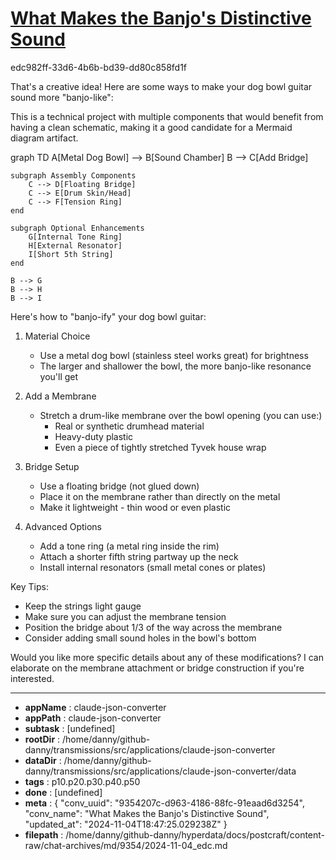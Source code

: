 # [What Makes the Banjo's Distinctive Sound](https://claude.ai/chat/9354207c-d963-4186-88fc-91eaad6d3254)

edc982ff-33d6-4b6b-bd39-dd80c858fd1f

 That's a creative idea! Here are some ways to make your dog bowl guitar sound more "banjo-like":

<antThinking>This is a technical project with multiple components that would benefit from having a clean schematic, making it a good candidate for a Mermaid diagram artifact.</antThinking>

<antArtifact identifier="dog-bowl-banjo" type="application/vnd.ant.mermaid" title="Dog Bowl Banjo-Guitar Construction Diagram">
graph TD
    A[Metal Dog Bowl] --> B[Sound Chamber]
    B --> C[Add Bridge]
    
    subgraph Assembly Components
        C --> D[Floating Bridge]
        C --> E[Drum Skin/Head]
        C --> F[Tension Ring]
    end
    
    subgraph Optional Enhancements
        G[Internal Tone Ring]
        H[External Resonator]
        I[Short 5th String]
    end
    
    B --> G
    B --> H
    B --> I
</antArtifact>

Here's how to "banjo-ify" your dog bowl guitar:

1. Material Choice
   - Use a metal dog bowl (stainless steel works great) for brightness
   - The larger and shallower the bowl, the more banjo-like resonance you'll get

2. Add a Membrane
   - Stretch a drum-like membrane over the bowl opening (you can use:)
     * Real or synthetic drumhead material
     * Heavy-duty plastic
     * Even a piece of tightly stretched Tyvek house wrap

3. Bridge Setup
   - Use a floating bridge (not glued down)
   - Place it on the membrane rather than directly on the metal
   - Make it lightweight - thin wood or even plastic

4. Advanced Options
   - Add a tone ring (a metal ring inside the rim)
   - Attach a shorter fifth string partway up the neck
   - Install internal resonators (small metal cones or plates)

Key Tips:
- Keep the strings light gauge
- Make sure you can adjust the membrane tension
- Position the bridge about 1/3 of the way across the membrane
- Consider adding small sound holes in the bowl's bottom

Would you like more specific details about any of these modifications? I can elaborate on the membrane attachment or bridge construction if you're interested.

---

* **appName** : claude-json-converter
* **appPath** : claude-json-converter
* **subtask** : [undefined]
* **rootDir** : /home/danny/github-danny/transmissions/src/applications/claude-json-converter
* **dataDir** : /home/danny/github-danny/transmissions/src/applications/claude-json-converter/data
* **tags** : p10.p20.p30.p40.p50
* **done** : [undefined]
* **meta** : {
  "conv_uuid": "9354207c-d963-4186-88fc-91eaad6d3254",
  "conv_name": "What Makes the Banjo's Distinctive Sound",
  "updated_at": "2024-11-04T18:47:25.029238Z"
}
* **filepath** : /home/danny/github-danny/hyperdata/docs/postcraft/content-raw/chat-archives/md/9354/2024-11-04_edc.md
